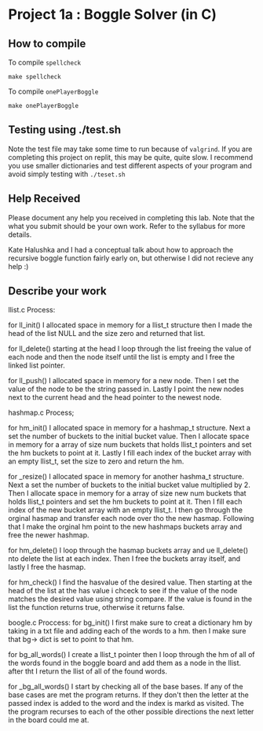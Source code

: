 # Project 1a : Boggle Solver (in C)

## How to compile

To compile `spellcheck`

```
make spellcheck
```

To compile `onePlayerBoggle`

```
make onePlayerBoggle
```

## Testing using ./test.sh

Note the test file may take some time to run because of `valgrind`. If you are completing this project on replit, this may be quite, quite slow. I recommend you use smaller dictionaries and test different aspects of your program and avoid simply testing with `./teset.sh`

## Help Received

Please document any help you received in completing this lab. Note that the what you submit should be your own work. Refer to the syllabus for more details. 

Kate Halushka and I had a conceptual talk about how to approach the recursive boggle function fairly early on, but otherwise I did not recieve any help :)

## Describe your work

llist.c Process:

for ll_init() I  allocated space in memory for a llist_t structure then I made the head of the list NULL and the size zero and returned that list.

for ll_delete() starting at the head I loop through the list freeing the value of each node and then the node itself until the list is empty and I free the linked list pointer.

for ll_push() I allocated space in memory for a new node. Then I set the value of the node to be the string passed in. Lastly I point the new nodes next to the current head and the head pointer to the newest node.

hashmap.c Process;

for hm_init() I  allocated space in memory for a hashmap_t structure. Next a set the number of  buckets to the initial bucket value. Then I allocate space in memory for a array of size num buckets that holds llist_t pointers and set the hm buckets to point at it. Lastly I fill each index of the bucket array with an empty llist_t, set the size to zero and return the hm.

for _resize() I  allocated space in memory for another hashma_t structure. Next a set the number of  buckets to the initial bucket value multiplied by 2. Then I allocate space in memory for a array of size new num buckets that holds llist_t pointers and set the hm buckets to point at it. Then I fill each index of the new bucket array with an empty llist_t. I then go through the orginal hasmap and transfer each node over tho the new hasmap. Following that I make the orginal hm point to the new hashmaps buckets array and free the newer hashmap.

for hm_delete() I loop through the hasmap buckets array and ue ll_delete() nto delete the list at each index. Then I free the buckets array itself, and lastly I free the hasmap.

for hm_check() I find the hasvalue of the desired value. Then starting at the head of the list at the has value i chceck to see if the value of the node matches the desired value using string compare. If the value is found in the list the function returns true, otherwise it returns false.

boogle.c Proccess:
for bg_init() I first make sure to creat a dictionary hm by taking in a txt file and adding each of the words to a hm. then I make sure that bg-> dict is set to point to that hm.

for bg_all_words() I create a llist_t pointer then I loop through the hm of all of the words found in the boggle board and add them as a node in the llist. after tht I return the llist of all of the found words.

for _bg_all_words() I start by checking all of the base bases. If any of the base cases are met the program returns. If they don't then the letter at the passed index is added to the word and the index is markd as visited. The the program recurses to each of the other possible directions the next letter in the board could me at.


